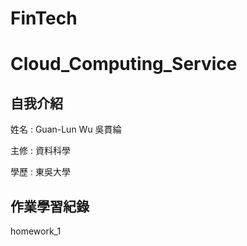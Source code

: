 # FinTech
Cloud_Computing_Service
==

自我介紹
--

姓名 : Guan-Lun Wu 吳貫綸

主修 : 資料科學

學歷 : 東吳大學

作業學習紀錄
--
homework_1 
